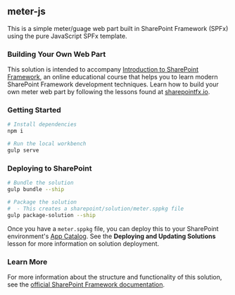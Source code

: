 ## meter-js

This is a simple meter/guage web part built in SharePoint Framework (SPFx) using the pure JavaScript SPFx template.

### Building Your Own Web Part

This solution is intended to accompany [Introduction to SharePoint Framework](https://sharepointfx.io/), an online educational course that helps you to learn modern SharePoint Framework development techniques. Learn how to build your own meter web part by following the lessons found at [sharepointfx.io](https://sharepointfx.io/).

### Getting Started

```bash
# Install dependencies
npm i

# Run the local workbench
gulp serve
```

### Deploying to SharePoint

```bash
# Bundle the solution
gulp bundle --ship

# Package the solution
#  - This creates a sharepoint/solution/meter.sppkg file
gulp package-solution --ship
```

Once you have a `meter.sppkg` file, you can deploy this to your SharePoint environment's [App Catalog](https://docs.microsoft.com/en-us/sharepoint/use-app-catalog). See the **Deploying and Updating Solutions** lesson for more information on solution deployment.

### Learn More
For more information about the structure and functionality of this solution, see the [official SharePoint Framework documentation](https://docs.microsoft.com/en-us/sharepoint/dev/spfx/sharepoint-framework-overview).
